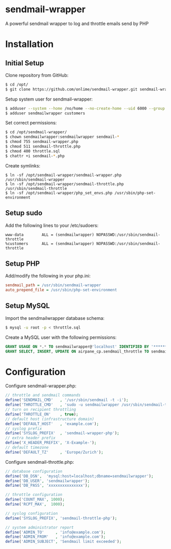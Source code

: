 sendmail-wrapper
================

A powerful sendmail wrapper to log and throttle emails send by PHP

# Installation

## Initial Setup

Clone repository from GitHub:

```bash
$ cd /opt/
$ git clone https://github.com/onlime/sendmail-wrapper.git sendmail-wrapper
```

Setup system user for sendmail-wrapper:

```bash
$ adduser --system --home /no/home --no-create-home --uid 6000 --group --disabled-password --disabled-login sendmailwrapper
$ adduser sendmailwrapper customers
```

Set correct permissions:

```bash
$ cd /opt/sendmail-wrapper/
$ chown sendmailwrapper:sendmailwrapper sendmail-*
$ chmod 755 sendmail-wrapper.php
$ chmod 511 sendmail-throttle.php
$ chmod 400 throttle.sql
$ chattr +i sendmail-*.php
```

Create symlinks:

```
$ ln -sf /opt/sendmail-wrapper/sendmail-wrapper.php /usr/sbin/sendmail-wrapper
$ ln -sf /opt/sendmail-wrapper/sendmail-throttle.php /usr/sbin/sendmail-throttle
$ ln -sf /opt/sendmail-wrapper/php_set_envs.php /usr/sbin/php-set-environment
```

## Setup sudo

Add the following lines to your /etc/sudoers:

```
www-data        ALL = (sendmailwrapper) NOPASSWD:/usr/sbin/sendmail-throttle
%customers      ALL = (sendmailwrapper) NOPASSWD:/usr/sbin/sendmail-throttle
```

## Setup PHP

Add/modify the following in your php.ini:

```ini
sendmail_path = /usr/sbin/sendmail-wrapper
auto_prepend_file = /usr/sbin/php-set-environment
```

## Setup MySQL

Import the sendmailwrapper database schema:

```bash
$ mysql -u root -p < throttle.sql
```

Create a MySQL user with the following permissions:

```sql
GRANT USAGE ON *.* TO sendmailwrapper@'localhost' IDENTIFIED BY '********';
GRANT SELECT, INSERT, UPDATE ON airpane_cp.sendmail_throttle TO sendmailwrapper@'localhost';
```

# Configuration

Configure sendmail-wrapper.php:

```php
// throttle and sendmail commands
define('SENDMAIL_CMD'   , '/usr/sbin/sendmail -t -i');
define('THROTTLE_CMD'   , 'sudo -u sendmailwrapper /usr/sbin/sendmail-throttle');
// turn on recipient throttling
define('THROTTLE_ON'    , true);
// default host (infrastructure domain)
define('DEFAULT_HOST'   , 'example.com');
// syslog prefix
define('SYSLOG_PREFIX'  , 'sendmail-wrapper-php');
// extra header prefix
define('X_HEADER_PREFIX', 'X-Example-');
// default timezone
define('DEFAULT_TZ'     , 'Europe/Zurich');
```

Configure sendmail-throttle.php:

```php
// database configuration
define('DB_DSN',  'mysql:host=localhost;dbname=sendmailwrapper');
define('DB_USER', 'sendmailwrapper');
define('DB_PASS', 'xxxxxxxxxxxxxxx');

// throttle configuration
define('COUNT_MAX', 1000);
define('RCPT_MAX',  1000);

// syslog configuration
define('SYSLOG_PREFIX', 'sendmail-throttle-php');

// system administrator report
define('ADMIN_TO'     , 'info@example.com');
define('ADMIN_FROM'   , 'info@example.com');
define('ADMIN_SUBJECT', 'Sendmail limit exceeded');
```
